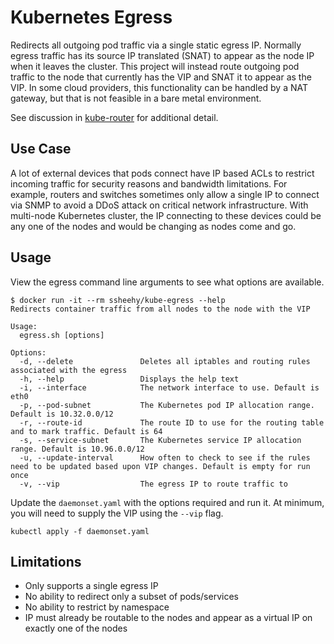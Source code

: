 # Kubernetes Egress
Redirects all outgoing pod traffic via a single static egress IP. Normally egress traffic has its source IP translated (SNAT) to appear as the node IP when it leaves the cluster. This project will instead route outgoing pod traffic to the node that currently has the VIP and SNAT it to appear as the VIP. In some cloud providers, this functionality can be handled by a NAT gateway, but that is not feasible in a bare metal environment.

See discussion in [kube-router](https://github.com/cloudnativelabs/kube-router/issues/434) for additional detail.

## Use Case
A lot of external devices that pods connect have IP based ACLs to restrict incoming traffic for security reasons and bandwidth limitations. For example, routers and switches sometimes only allow a single IP to connect via SNMP to avoid a DDoS attack on critical network infrastructure. With multi-node Kubernetes cluster, the IP connecting to these devices could be any one of the nodes and would be changing as nodes come and go.

## Usage
View the egress command line arguments to see what options are available.

```shell
$ docker run -it --rm ssheehy/kube-egress --help
Redirects container traffic from all nodes to the node with the VIP

Usage:
  egress.sh [options]

Options:
  -d, --delete               Deletes all iptables and routing rules associated with the egress
  -h, --help                 Displays the help text
  -i, --interface            The network interface to use. Default is eth0
  -p, --pod-subnet           The Kubernetes pod IP allocation range. Default is 10.32.0.0/12
  -r, --route-id             The route ID to use for the routing table and to mark traffic. Default is 64
  -s, --service-subnet       The Kubernetes service IP allocation range. Default is 10.96.0.0/12
  -u, --update-interval      How often to check to see if the rules need to be updated based upon VIP changes. Default is empty for run once
  -v, --vip                  The egress IP to route traffic to
```

Update the `daemonset.yaml` with the options required and run it. At minimum, you will need to supply the VIP using the `--vip` flag.

```shell
kubectl apply -f daemonset.yaml
```

## Limitations
- Only supports a single egress IP
- No ability to redirect only a subset of pods/services
- No ability to restrict by namespace
- IP must already be routable to the nodes and appear as a virtual IP on exactly one of the nodes


